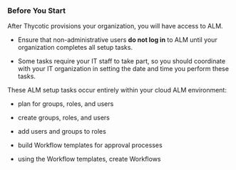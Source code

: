 ﻿[title]: # (Before You Start)
[tags]: # (Account  Manager,ALM,)
[priority]: # (5305)

### Before You Start

After Thycotic provisions your organization, you will have access to ALM.

* Ensure that non-administrative users **do not log in** to ALM until your organization completes all setup tasks.

* Some tasks require your IT staff to take part, so you should coordinate with your IT organization in setting the date and time you perform these tasks.

These ALM setup tasks occur entirely within your cloud ALM environment:

* plan for groups, roles, and users

* create groups, roles, and users

* add users and groups to roles

* build Workflow templates for approval processes

* using the Workflow templates, create Workflows
 


